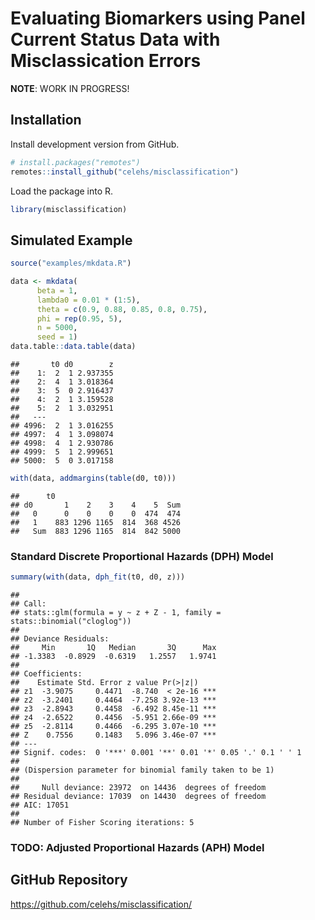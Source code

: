 
# Evaluating Biomarkers using Panel Current Status Data with Misclassication Errors

**NOTE**: WORK IN PROGRESS\!

## Installation

Install development version from GitHub.

``` r
# install.packages("remotes")
remotes::install_github("celehs/misclassification")
```

Load the package into R.

``` r
library(misclassification)
```

## Simulated Example

``` r
source("examples/mkdata.R")
```

``` r
data <- mkdata(
      beta = 1,
      lambda0 = 0.01 * (1:5),
      theta = c(0.9, 0.88, 0.85, 0.8, 0.75),
      phi = rep(0.95, 5),
      n = 5000,
      seed = 1)
data.table::data.table(data)
```

    ##       t0 d0        z
    ##    1:  2  1 2.937355
    ##    2:  4  1 3.018364
    ##    3:  5  0 2.916437
    ##    4:  2  1 3.159528
    ##    5:  2  1 3.032951
    ##   ---               
    ## 4996:  2  1 3.016255
    ## 4997:  4  1 3.098074
    ## 4998:  4  1 2.930786
    ## 4999:  5  1 2.999651
    ## 5000:  5  0 3.017158

``` r
with(data, addmargins(table(d0, t0)))
```

    ##      t0
    ## d0       1    2    3    4    5  Sum
    ##   0      0    0    0    0  474  474
    ##   1    883 1296 1165  814  368 4526
    ##   Sum  883 1296 1165  814  842 5000

### Standard Discrete Proportional Hazards (DPH) Model

``` r
summary(with(data, dph_fit(t0, d0, z))) 
```

    ## 
    ## Call:
    ## stats::glm(formula = y ~ z + Z - 1, family = stats::binomial("cloglog"))
    ## 
    ## Deviance Residuals: 
    ##     Min       1Q   Median       3Q      Max  
    ## -1.3383  -0.8929  -0.6319   1.2557   1.9741  
    ## 
    ## Coefficients:
    ##    Estimate Std. Error z value Pr(>|z|)    
    ## z1  -3.9075     0.4471  -8.740  < 2e-16 ***
    ## z2  -3.2401     0.4464  -7.258 3.92e-13 ***
    ## z3  -2.8943     0.4458  -6.492 8.45e-11 ***
    ## z4  -2.6522     0.4456  -5.951 2.66e-09 ***
    ## z5  -2.8114     0.4466  -6.295 3.07e-10 ***
    ## Z    0.7556     0.1483   5.096 3.46e-07 ***
    ## ---
    ## Signif. codes:  0 '***' 0.001 '**' 0.01 '*' 0.05 '.' 0.1 ' ' 1
    ## 
    ## (Dispersion parameter for binomial family taken to be 1)
    ## 
    ##     Null deviance: 23972  on 14436  degrees of freedom
    ## Residual deviance: 17039  on 14430  degrees of freedom
    ## AIC: 17051
    ## 
    ## Number of Fisher Scoring iterations: 5

### TODO: Adjusted Proportional Hazards (APH) Model

## GitHub Repository

<https://github.com/celehs/misclassification/>
